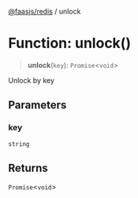 [@faasjs/redis](../README.md) / unlock

# Function: unlock()

> **unlock**(`key`): `Promise`\<`void`\>

Unlock by key

## Parameters

### key

`string`

## Returns

`Promise`\<`void`\>
